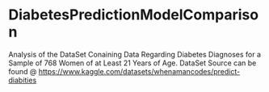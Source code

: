 # DiabetesPredictionModelComparison

Analysis of the DataSet Conaining Data Regarding Diabetes Diagnoses for a Sample of 768 Women of at Least 21 Years of Age. 
DataSet Source can be found @ https://www.kaggle.com/datasets/whenamancodes/predict-diabities
